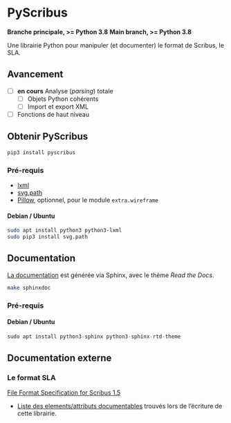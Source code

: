 # PyScribus

**Branche principale, >= Python 3.8**
**Main branch, >= Python 3.8**

Une librairie Python pour manipuler (et documenter) 
le format de Scribus, le SLA.

## Avancement

- [ ] **en cours** Analyse (*parsing*) totale
  - [ ] Objets Python cohérents
  - [ ] Import et export XML
- [ ] Fonctions de haut niveau

## Obtenir PyScribus

```bash
pip3 install pyscribus
```

### Pré-requis

- [lxml](https://lxml.de/)
- [svg.path](https://pypi.org/project/svg.path/)
- [Pillow](https://python-pillow.org/), optionnel, pour le module ``extra.wireframe``

#### Debian / Ubuntu

```bash
sudo apt install python3 python3-lxml
sudo pip3 install svg.path
```

## Documentation

[La documentation](https://etnadji.fr/pyscribus) est générée 
via Sphinx, avec le thème *Read the Docs*.

```bash
make sphinxdoc
```

### Pré-requis

#### Debian / Ubuntu

```python
sudo apt install python3-sphinx python3-sphinx-rtd-theme
```

## Documentation externe

### Le format SLA

[File Format Specification for Scribus 1.5](https://wiki.scribus.net/canvas/File_Format_Specification_for_Scribus_1.5)

- [Liste des elements/attributs documentables](source/articles/en/spec.rst) trouvés lors de l’écriture de cette librairie.

